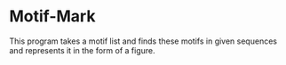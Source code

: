 # Motif-Mark

This program takes a motif list and finds these motifs in given sequences and represents it in the form of a figure. 
